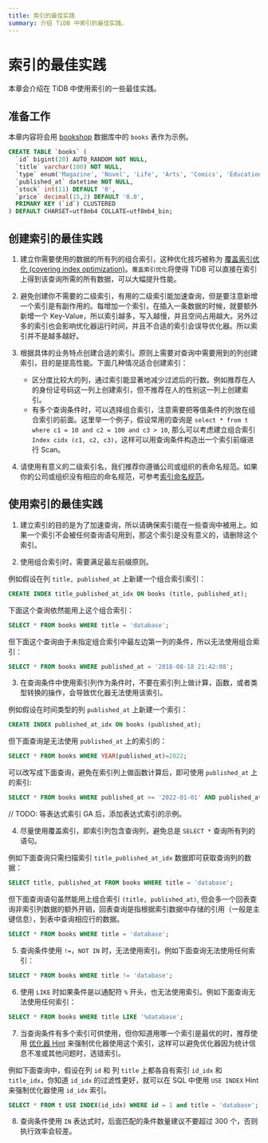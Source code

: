 ```yaml
---
title: 索引的最佳实践
summary: 介绍 TiDB 中索引的最佳实践。
---
```


<!-- markdownlint-disable MD029 -->

# 索引的最佳实践

本章会介绍在 TiDB 中使用索引的一些最佳实践。

## 准备工作

本章内容将会用 [bookshop](/develop/bookshop-schema-design.md) 数据库中的 `books` 表作为示例。

```sql
CREATE TABLE `books` (
  `id` bigint(20) AUTO_RANDOM NOT NULL,
  `title` varchar(100) NOT NULL,
  `type` enum('Magazine', 'Novel', 'Life', 'Arts', 'Comics', 'Education & Reference', 'Humanities & Social Sciences', 'Science & Technology', 'Kids', 'Sports') NOT NULL,
  `published_at` datetime NOT NULL,
  `stock` int(11) DEFAULT '0',
  `price` decimal(15,2) DEFAULT '0.0',
  PRIMARY KEY (`id`) CLUSTERED
) DEFAULT CHARSET=utf8mb4 COLLATE=utf8mb4_bin;
```

## 创建索引的最佳实践

1. 建立你需要使用的数据的所有列的组合索引，这种优化技巧被称为 [覆盖索引优化 (covering index optimization)](https://docs.pingcap.com/zh/tidb/stable/explain-indexes#indexreader)。`覆盖索引优化`将使得 TiDB 可以直接在索引上得到该查询所需的所有数据，可以大幅提升性能。

2. 避免创建你不需要的二级索引，有用的二级索引能加速查询，但是要注意新增一个索引是有副作用的。每增加一个索引，在插入一条数据的时候，就要额外新增一个 Key-Value，所以索引越多，写入越慢，并且空间占用越大。另外过多的索引也会影响优化器运行时间，并且不合适的索引会误导优化器。所以索引并不是越多越好。

3. 根据具体的业务特点创建合适的索引。原则上需要对查询中需要用到的列创建索引，目的是提高性能。下面几种情况适合创建索引：

   - 区分度比较大的列，通过索引能显著地减少过滤后的行数。例如推荐在人的身份证号码这一列上创建索引，但不推荐在人的性别这一列上创建索引。
   - 有多个查询条件时，可以选择组合索引，注意需要把等值条件的列放在组合索引的前面。这里举一个例子，假设常用的查询是 `select * from t where c1 = 10 and c2 = 100 and c3 > 10`, 那么可以考虑建立组合索引 `Index cidx (c1, c2, c3)`，这样可以用查询条件构造出一个索引前缀进行 Scan。

4. 请使用有意义的二级索引名，我们推荐你遵循公司或组织的表命名规范。如果你的公司或组织没有相应的命名规范，可参考[索引命名规范](/develop/object-naming-guidelines.md#5-索引命名规范)。

## 使用索引的最佳实践

1. 建立索引的目的是为了加速查询，所以请确保索引能在一些查询中被用上。如果一个索引不会被任何查询语句用到，那这个索引是没有意义的，请删除这个索引。

2. 使用组合索引时，需要满足最左前缀原则。

例如假设在列 `title, published_at` 上新建一个组合索引索引：

```sql
CREATE INDEX title_published_at_idx ON books (title, published_at);
```

下面这个查询依然能用上这个组合索引：

```sql
SELECT * FROM books WHERE title = 'database';
```

但下面这个查询由于未指定组合索引中最左边第一列的条件，所以无法使用组合索引：

```sql
SELECT * FROM books WHERE published_at = '2018-08-18 21:42:08';
```

3. 在查询条件中使用索引列作为条件时，不要在索引列上做计算，函数，或者类型转换的操作，会导致优化器无法使用该索引。

例如假设在时间类型的列 `published_at` 上新建一个索引：

```sql
CREATE INDEX published_at_idx ON books (published_at);
```

但下面查询是无法使用 `published_at` 上的索引的：

```sql
SELECT * FROM books WHERE YEAR(published_at)=2022;
```

可以改写成下面查询，避免在索引列上做函数计算后，即可使用 `published_at` 上的索引:

```sql
SELECT * FROM books WHERE published_at >= '2022-01-01' AND published_at < '2023-01-01';
```

// TODO: 等表达式索引 GA 后，添加表达式索引的示例。

4. 尽量使用覆盖索引，即索引列包含查询列，避免总是 `SELECT *` 查询所有列的语句。

例如下面查询只需扫描索引 `title_published_at_idx` 数据即可获取查询列的数据：

```sql
SELECT title, published_at FROM books WHERE title = 'database';
```

但下面查询语句虽然能用上组合索引 `(title, published_at)`, 但会多一个回表查询非索引列数据的额外开销，回表查询是指根据索引数据中存储的引用（一般是主键信息），到表中查询相应行的数据。

```sql
SELECT * FROM books WHERE title = 'database';
```

5. 查询条件使用 `!=`，`NOT IN` 时，无法使用索引。例如下面查询无法使用任何索引：

```sql
SELECT * FROM books WHERE title != 'database';
```

6. 使用 `LIKE` 时如果条件是以通配符 `%` 开头，也无法使用索引。例如下面查询无法使用任何索引：

```sql
SELECT * FROM books WHERE title LIKE '%database';
```

7. 当查询条件有多个索引可供使用，但你知道用哪一个索引是最优的时，推荐使用 [优化器 Hint](https://docs.pingcap.com/zh/tidb/stable/optimizer-hints) 来强制优化器使用这个索引，这样可以避免优化器因为统计信息不准或其他问题时，选错索引。

例如下面查询中，假设在列 `id` 和 列 `title` 上都各自有索引 `id_idx` 和 `title_idx`，你知道 `id_idx` 的过滤性更好，就可以在 SQL 中使用 `USE INDEX` Hint 来强制优化器使用 `id_idx` 索引。

```sql
SELECT * FROM t USE INDEX(id_idx) WHERE id = 1 and title = 'database';
```

8. 查询条件使用 `IN` 表达式时，后面匹配的条件数量建议不要超过 300 个，否则执行效率会较差。
